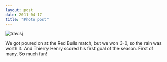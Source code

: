 ```yaml
---
layout: post
date: 2011-04-17
title: "Photo post"
---
```

![travisj](/images/d82889699a19f1d7618603397ec7805b68d256b5edeed53ee202893c752736b9.jpg)

<p>We got poured on at the Red Bulls match, but we won 3-0, so the rain was worth it. And Thierry Henry scored his first goal of the season. First of many. So much fun!</p> 